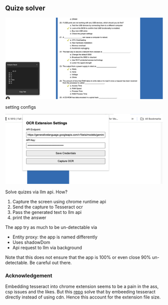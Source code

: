## Quize solver

![demo](./image/img.png)

setting configs

![config](./image/img2.png)

Solve quizes via llm api. How?

1. Capture the screen using chrome runtime api
2. Send the capture to Tesseract ocr
3. Pass the generated text to llm api
4. print the answer

The app try as much to be un-detectable via

- Entity proxy: the app is named differently
- Uses shadowDom
- Api request to llm via background

Note that this does not ensure that the app is 100% or even close 90% un-detectable. Be careful out there.

### Acknowledgement

Embedding tesseract into chrome extension seems to be a pain in the ass, csp issues and the likes. But this [repo](https://github.com/Tshetrim/Image-To-Text-OCR-extension-for-ChatGPT) solve that by embeeding tesseract directly instead of using cdn. Hence this account for the extension file size.
